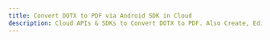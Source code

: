 ---title: Convert DOTX to PDF via Android SDK in Clouddescription: Cloud APIs & SDKs to Convert DOTX to PDF. Also Create, Edit & Render Microsoft Word & OpenOffice documents in the Cloud.---